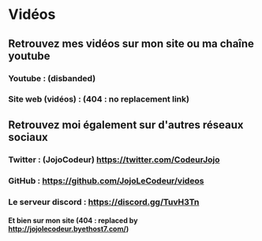 # Vidéos
## Retrouvez mes vidéos sur mon site ou ma chaîne youtube
### Youtube : (disbanded)
### Site web (vidéos) : (404 : no replacement link)
## Retrouvez moi également sur d'autres réseaux sociaux
### Twitter : (JojoCodeur) https://twitter.com/CodeurJojo
### GitHub : https://github.com/JojoLeCodeur/videos
### Le serveur discord : https://discord.gg/TuvH3Tn
#### Et bien sur mon site (404 : replaced by http://jojolecodeur.byethost7.com/)
